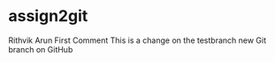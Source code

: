 # assign2git
Rithvik Arun
First Comment
This is a change on the testbranch
new Git branch on GitHub
